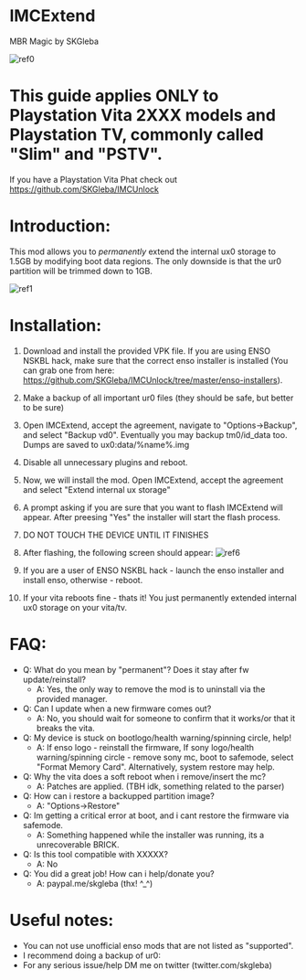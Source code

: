 # IMCExtend
MBR Magic by SKGleba

![ref0](https://cdn.discordapp.com/attachments/466454495258476545/466873102870118400/IMG_20180712_010439.jpg)

# This guide applies ONLY to Playstation Vita 2XXX models and Playstation TV, commonly called "Slim" and "PSTV".
If you have a Playstation Vita Phat check out https://github.com/SKGleba/IMCUnlock
# Introduction:
This mod allows you to _permanently_ extend the internal ux0 storage to 1.5GB by modifying boot data regions.
The only downside is that the ur0 partition will be trimmed down to 1GB.

![ref1](https://cdn.discordapp.com/attachments/466454495258476545/466873056250429441/IMG_20180711_222431.jpg)

# Installation:
1) Download and install the provided VPK file. If you are using ENSO NSKBL hack, make sure that the correct enso installer is installed (You can grab one from here: https://github.com/SKGleba/IMCUnlock/tree/master/enso-installers).

2) Make a backup of all important ur0 files (they should be safe, but better to be sure)

3) Open IMCExtend, accept the agreement, navigate to "Options->Backup", and select "Backup vd0". Eventually you may backup tm0/id_data too. Dumps are saved to ux0:data/%name%.img

4) Disable all unnecessary plugins and reboot.

5) Now, we will install the mod. Open IMCExtend, accept the agreement and select "Extend internal ux storage"
  
6) A prompt asking if you are sure that you want to flash IMCExtend will appear. After preesing "Yes" the installer will start the flash process.

7) DO NOT TOUCH THE DEVICE UNTIL IT FINISHES

8) After flashing, the following screen should appear:
![ref6](https://cdn.discordapp.com/attachments/466454495258476545/466462385499275274/IMG_20180711_063154.jpg)

9) If you are a user of ENSO NSKBL hack - launch the enso installer and install enso, otherwise - reboot.

10) If your vita reboots fine - thats it! You just permanently extended internal ux0 storage on your vita/tv.

# FAQ:
 - Q: What do you mean by "permanent"? Does it stay after fw update/reinstall?
   - A: Yes, the only way to remove the mod is to uninstall via the provided manager.
 - Q: Can I update when a new firmware comes out?
   - A: No, you should wait for someone to confirm that it works/or that it breaks the vita.
 - Q: My device is stuck on bootlogo/health warning/spinning circle, help!
   - A: If enso logo - reinstall the firmware, If sony logo/health warning/spinning circle - remove sony mc, boot to safemode, select "Format Memory Card". Alternatively, system restore may help.
 - Q: Why the vita does a soft reboot when i remove/insert the mc?
   - A: Patches are applied. (TBH idk, something related to the parser)
 - Q: How can i restore a backupped partition image?
   - A: "Options->Restore"
 - Q: Im getting a critical error at boot, and i cant restore the firmware via safemode.
   - A: Something happened while the installer was running, its a unrecoverable BRICK.
 - Q: Is this tool compatible with XXXXX?
   - A: No
 - Q: You did a great job! How can i help/donate you?
   - A: paypal.me/skgleba (thx! ^_^)
 
 # Useful notes:
- You can not use unofficial enso mods that are not listed as "supported".
- I recommend doing a backup of ur0:
- For any serious issue/help DM me on twitter (twitter.com/skgleba)
